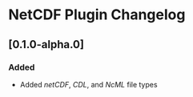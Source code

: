 <!-- Keep a Changelog guide -> https://keepachangelog.com -->

# NetCDF Plugin Changelog

## [0.1.0-alpha.0]
### Added
- Added *netCDF*, *CDL*, and *NcML* file types
